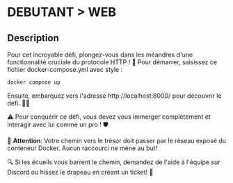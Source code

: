 # DEBUTANT > WEB

## Description
Pour cet incroyable défi, plongez-vous dans les méandres d'une fonctionnalité cruciale du protocole HTTP ! 🚀 Pour démarrer, saisissez ce fichier docker-compose.yml avec style :
```bash
docker compose up
```
Ensuite, embarquez vers l'adresse http://localhost:8000/ pour découvrir le défi. 🕵️‍♂️

⚠️ Pour conquérir ce défi, vous devez vous immerger complètement et interagir avec lui comme un pro ! 🛡️

🔔 **Attention**: Votre chemin vers le trésor doit passer par le réseau exposé du conteneur Docker. Aucun raccourci ne mène au but!

🔍 Si les écueils vous barrent le chemin, demandez de l'aide à l'équipe sur Discord ou hissez le drapeau en créant un ticket! 🚩
